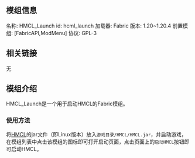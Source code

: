 ## 模组信息
名称:  HMCL_Launch
id: hcml_launch
加载器: Fabric
版本: 1.20~1.20.4
前置模组: [FabricAPI,ModMenu]
协议: GPL-3
## 相关链接
无
## 模组介绍
HMCL_Launch是一个用于启动HMCL的Fabric模组。
### 使用方法
将[HMCL](https://hmcl.huangyuhui.net/)的jar文件（即Linux版本）放入`游戏目录/HMCL/HMCL.jar`，并启动游戏，在模组列表中点击该模组的图标即可打开启动页面，点击页面上的`启动HMCL`按钮即可启动HMCL。

